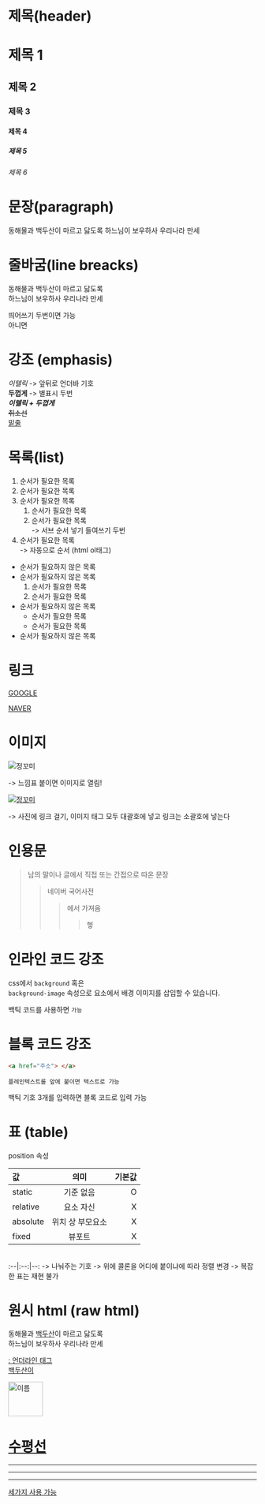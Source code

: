 # 제목(header)

# 제목 1
## 제목 2
### 제목 3
#### 제목 4
##### 제목 5
###### 제목 6

# 문장(paragraph)

동해물과 백두산이 마르고 닳도록
하느님이 보우하사 우리나라 만세

# 줄바굼(line breacks)

동해물과 백두산이 마르고 닳도록  
하느님이 보우하사 우리나라 만세

띄어쓰기 두번이면 가능  
아니면 <br/>

# 강조 (emphasis)

_이텔릭_ -> 앞뒤로 언더바 기호  
**두껍게** -> 별표시 두번  
**_이텔릭 + 두껍게_**  
~~취소선~~   
<u>밑줄</u>


# 목록(list)

1. 순서가 필요한 목록
1. 순서가 필요한 목록  
1. 순서가 필요한 목록  
    1. 순서가 필요한 목록  
    1. 순서가 필요한 목록  
    -> 서브 순서 넣기 들여쓰기 두번
1. 순서가 필요한 목록  
-> 자동으로 순서 (html ol태그)

- 순서가 필요하지 않은 목록  
- 순서가 필요하지 않은 목록  
    1. 순서가 필요한 목록  
    1. 순서가 필요한 목록  
- 순서가 필요하지 않은 목록  
    - 순서가 필요한 목록  
    - 순서가 필요한 목록  
- 순서가 필요하지 않은 목록    
  
# 링크 <links> 

[GOOGLE](https://www.google.co.kr/?client=safari&channel=iphone_bm)

[NAVER](https://naver.com "네이버로 이동")

# 이미지 

![정꼬미](https://avatars.githubusercontent.com/u/89969481?v=4)

-> 느낌표 붙이면 이미지로 열림!

[![정꼬미](https://avatars.githubusercontent.com/u/89969481?v=4)](https://naver.com)

-> 사진에 링크 걸기, 이미지 태그 모두 대괄호에 넣고 링크는 소괄호에 넣는다

# 인용문

> 남의 말이나 글에서 직접 또는 간접으로 따온 문장  
>>네이버 국어사전
>>>에서 가져옴
>>>>헿 

# 인라인 코드 강조

css에서 `background` 혹은  
`background-image` 속성으로 요소에서 배경 이미지를 삽입할 수 있습니다.

백틱 코드를 사용하면 `가능`  

  
# 블록 코드 강조

```html
<a href="주소"> </a>
```

```plaintext
플레인텍스트를 앞에 붙이면 텍스트로 가능
```

백틱 기호 3개를 입력하면 블록 코드로 입력 가능

# 표 (table)

position 속성

값 | 의미 | 기본값
:--|:--:|--:
static | 기준 없음 | O
relative | 요소 자신 | X
absolute | 위치 상 부모요소 | X
fixed | 뷰포트 | X
  
<br/>
:--|:--:|--:  
-> 나눠주는 기호  
-> 위에 콜론을 어디에 붙이냐에 따라 정렬 변경
-> 복잡한 표는 재현 불가
<br/>

# 원시 html (raw html)

동해물과 <u>백두산</u>이 마르고 닳도록  <br/>
하느님이 보우하사 우리나라 만세

<u> : 언더라인 태그  
<span staly="text-decoration: underline;">백두산이</span>

<img width="70" src="이미지 주소" alt=이름  />

# 수평선

---

***

___  

세가지 사용 가능